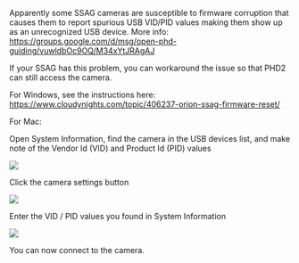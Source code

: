 Apparently some SSAG cameras are susceptible to firmware corruption that causes them to report spurious USB VID/PID values making them show up as an unrecognized USB device.  More info: https://groups.google.com/d/msg/open-phd-guiding/vuwldbOc9OQ/M34xYtJRAgAJ

If your SSAG has this problem, you can workaround the issue so that PHD2 can still access the camera.

For Windows, see the instructions here: https://www.cloudynights.com/topic/406237-orion-ssag-firmware-reset/

For Mac:

Open System Information, find the camera in the USB devices list, and make note of the Vendor Id (VID) and Product Id (PID) values

![](https://openphdguiding.org/ssag_vid_pid_1.png)

Click the camera settings button

![](https://openphdguiding.org/ssag_vid_pid_2.png)

Enter the VID / PID values you found in System Information

![](https://openphdguiding.org/ssag_vid_pid_3.png)

You can now connect to the camera.
